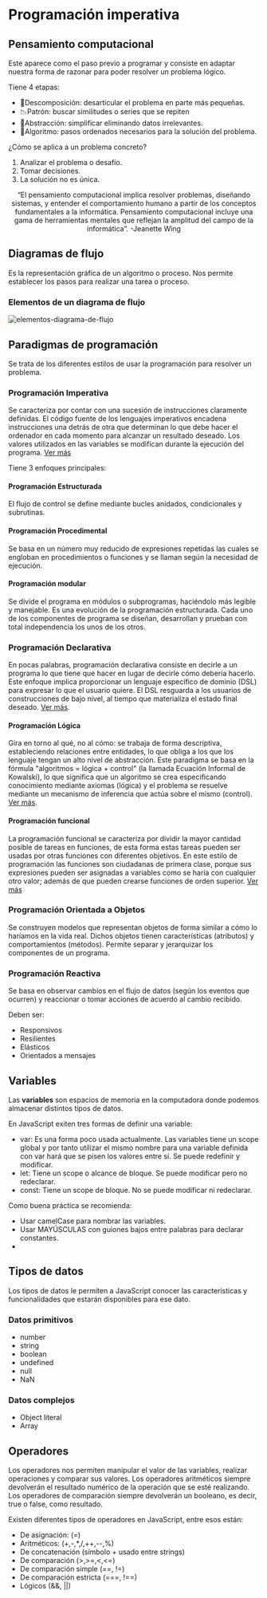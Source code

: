 # Programación imperativa

## Pensamiento computacional

Este aparece como el paso previo a programar y consiste en adaptar nuestra forma de razonar para poder resolver un problema lógico.

Tiene 4 etapas:
- :hammer:Descomposición: desarticular el problema en parte más pequeñas.
- :chart_with_downwards_trend:Patrón: buscar similitudes o series que se repiten
- :art:Abstracción: simplificar eliminando datos irrelevantes.
- :runner:Algoritmo: pasos ordenados necesarios para la solución del problema.

¿Cómo se aplica a un problema concreto?

1. Analizar el problema o desafío.
2. Tomar decisiones.
3. La solución no es única.


 <div align="center"> “El pensamiento computacional implica resolver problemas, diseñando sistemas, y entender el comportamiento humano a partir de los conceptos fundamentales a la informática. Pensamiento computacional incluye una gama de herramientas mentales que reflejan la amplitud del campo de la informática”. -Jeanette Wing </div>
 
 
 ## Diagramas de flujo
 
 Es la representación gráfica de un algoritmo o proceso. Nos permite establecer los pasos para realizar una tarea o proceso.
 
 ### Elementos de un diagrama de flujo
 
![elementos-diagrama-de-flujo](https://user-images.githubusercontent.com/75231007/156471378-1403b932-896d-4288-ba38-8b6e0ca25019.png)

 ## Paradigmas de programación
 
 Se trata de los diferentes estilos de usar la programación para resolver un problema.
 
 ### Programación Imperativa
 
 Se caracteriza por contar con una sucesión de instrucciones claramente definidas. El código fuente de los lenguajes imperativos encadena instrucciones una detrás de otra que determinan lo que debe hacer el ordenador en cada momento para alcanzar un resultado deseado. Los valores utilizados en las variables se modifican durante la ejecución del programa. [Ver más](https://www.ionos.es/digitalguide/paginas-web/desarrollo-web/programacion-imperativa/) 

Tiene 3 enfoques principales:
 
 #### Programación Estructurada
 
 El flujo de control se define mediante bucles anidados, condicionales y subrutinas.
 
 #### Programación Procedimental
 
 Se basa en un número muy reducido de expresiones repetidas las cuales se engloban en procedimientos o funciones y se llaman según la necesidad de ejecución.
 
 #### Programación modular
 
 Se divide el programa en módulos o subprogramas, haciéndolo más legible y manejable. Es una evolución de la programación estructurada. Cada uno de los componentes de programa se diseñan, desarrollan y prueban con total independencia los unos de los otros.
 
 ### Programación Declarativa
 
 En pocas palabras, programación declarativa consiste en decirle a un programa lo que tiene que hacer en lugar de decirle cómo debería hacerlo. Este enfoque implica proporcionar un lenguaje específico de dominio (DSL) para expresar lo que el usuario quiere. El DSL resguarda a los usuarios de construcciones de bajo nivel, al tiempo que materializa el estado final deseado. [Ver más](https://www.toptal.com/software/la-programacion-declarativa-de-verdad-existe).
 
 #### Programación Lógica
 
Gira en torno al qué, no al cómo: se trabaja de forma descriptiva, estableciendo relaciones entre entidades, lo que obliga a los que los lenguaje tengan un alto nivel de abstracción. Este paradigma se basa en la fórmula "algoritmos = lógica + control" (la llamada Ecuación Informal de Kowalski), lo que significa que un algoritmo se crea especificando conocimiento mediante axiomas (lógica) y el problema se resuelve mediante un mecanismo de inferencia que actúa sobre el mismo (control). [Ver más](https://www.genbeta.com/desarrollo/lenguaje-prolog-ejemplo-paradigma-programacion-logica).
 
 #### Programación funcional
 
 La programación funcional se caracteriza por dividir la mayor cantidad posible de tareas en funciones, de esta forma estas tareas pueden ser usadas por otras funciones con diferentes objetivos. En este estilo de programación las funciones son ciudadanas de primera clase, porque sus expresiones pueden ser asignadas a variables como se haría con cualquier otro valor; además de que pueden crearse funciones de orden superior. [Ver más](https://es.wikipedia.org/wiki/Programaci%C3%B3n_funcional) 

### Programación Orientada a Objetos

Se construyen modelos que representan objetos de forma similar a cómo lo haríamos en la vida real. Dichos objetos tienen características (atributos) y comportamientos (métodos). Permite separar y jerarquizar los componentes de un programa.

### Programación Reactiva

Se basa en observar cambios en el flujo de datos (según los eventos que ocurren) y reaccionar o tomar acciones de acuerdo al cambio recibido.

Deben ser:

- Responsivos
- Resilientes
- Elásticos
- Orientados a mensajes

## Variables

Las **variables** son espacios de memoria en la computadora donde podemos almacenar distintos tipos de datos.

En JavaScript exiten tres formas de definir una variable:

- var: Es una forma poco usada actualmente. Las variables tiene un scope global y por tanto utilizar el mismo nombre para una variable definida con var hará que se pisen los valores entre sí. Se puede redefinir y modificar.
- let: Tiene un scope o alcance de bloque. Se puede modificar pero no redeclarar.
- const: Tiene un scope de bloque. No se puede modificar ni redeclarar.

Como buena práctica se recomienda:
- Usar camelCase para nombrar las variables.
- Usar MAYÚSCULAS con guiones bajos entre palabras para declarar constantes.
- 

## Tipos de datos

Los tipos de datos le permiten a JavaScript conocer las características y funcionalidades que estarán disponibles para ese dato.

### Datos primitivos

- number
- string
- boolean
- undefined 
- null
- NaN

### Datos complejos

- Object literal
- Array

## Operadores

Los operadores nos permiten manipular el valor de las variables, realizar operaciones y comparar sus valores.
Los operadores aritméticos siempre devolverán el resultado numérico de la operación que se esté realizando.
Los operadores de comparación siempre devolverán un booleano, es decir, true o false, como resultado.


Existen diferentes tipos de operadores en JavaScript, entre esos están:

- De asignación: (=)
- Aritméticos: (+,-,*,/,++,--,%)
- De concatenación (símbolo + usado entre strings)
- De comparación (>,>=,<,<=)
- De comparación simple (==, !=)
- De comparación estricta (===, !==)
- Lógicos (&&, ||)
 
